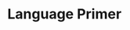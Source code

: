 # Language Primer

<!--

  * Stuff you don't necessarily need to memorize but should have heard of at
  least once.

-->

